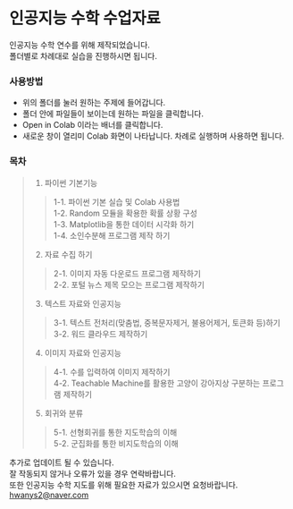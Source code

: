 # 인공지능 수학 수업자료
인공지능 수학 연수를 위해 제작되었습니다.  
폴더별로 차례대로 실습을 진행하시면 됩니다.  
### 사용방법
- 위의 폴더를 눌러 원하는 주제에 들어갑니다.
- 폴더 안에 파일들이 보이는데 원하는 파일을 클릭합니다.  
- Open in Colab 이라는 배너를 클릭합니다.
- 새로운 창이 열리미 Colab 화면이 나타납니다. 차례로 실행하며 사용하면 됩니다.

### 목차 
> 1. 파이썬 기본기능
> > 1-1. 파이썬 기본 실습 및 Colab 사용법  
> > 1-2. Random 모듈을 확용한 확률 상황 구성   
> > 1-3. Matplotlib을 통한 데이터 시각화 하기  
> > 1-4. 소인수분해 프로그램 제작 하기  
> 2. 자료 수집 하기  
> > 2-1. 이미지 자동 다운로드 프로그램 제작하기  
> > 2-2. 포털 뉴스 제목 모으는 프로그램 제작하기  
> 3. 텍스트 자료와 인공지능
> > 3-1. 텍스트 전처리(맞춤법, 중복문자제거, 불용어제거, 토큰화 등)하기  
> > 3-2. 워드 클라우드 제작하기  
> 4. 이미지 자료와 인공지능  
> > 4-1. 수를 입력하여 이미지 제작하기  
> > 4-2. Teachable Machine를 활용한 고양이 강아지상 구분하는 프로그램 제작하기
> 5. 회귀와 분류
> > 5-1. 선형회귀를 통한 지도학습의 이해  
> > 5-2. 군집화를 통한 비지도학습의 이해
   
추가로 업데이트 될 수 있습니다.    
잘 작동되지 않거나 오류가 있을 경우 연락바랍니다.  
또한 인공지능 수학 지도를 위해 필요한 자료가 있으시면 요청바랍니다.  
hwanys2@naver.com  
 
